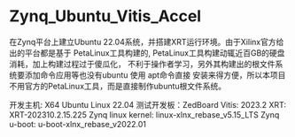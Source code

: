# Zynq_Ubuntu_Vitis_Accel

在Zynq平台上建立Ubuntu 22.04系统，并搭建XRT运行环境。由于Xilinx官方给出的平台都是基于
PetaLinux工具构建的, PetaLinux工具构建动辄近百GB的硬盘消耗，加上构建过程过于傻瓜化，
不利于操作者学习，另外其构建出的根文件系统要添加命令应用等也没有ubuntu 使用 apt命令直接
安装来得方便，所以本项目不用官方的PetaLinux工具，而是直接制作ubuntu根文件系统。

开发主机: X64 Ubuntu Linux 22.04
测试开发板：ZedBoard
Vitis: 2023.2
XRT: XRT-202310.2.15.225
Zynq linux kernel: linux-xlnx_rebase_v5.15_LTS
Zynq u-boot: u-boot-xlnx_rebase_v2022.01
